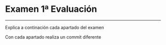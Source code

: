 # Examen 1ª Evaluación

---

Explica a continación cada apartado del examen

Con cada apartado realiza un commit diferente
